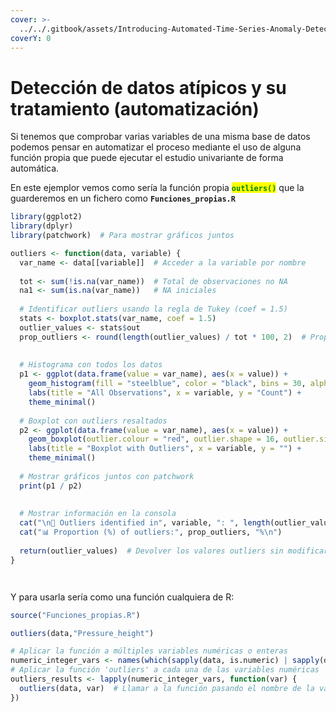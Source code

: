 ```yaml
---
cover: >-
  ../../.gitbook/assets/Introducing-Automated-Time-Series-Anomaly-Detection_blog_Image_v.1.0.webp
coverY: 0
---
```


# Detección de datos atípicos y su tratamiento (automatización)

Si tenemos que comprobar varias variables de una misma base de datos podemos pensar en automatizar el proceso mediante el uso de alguna función propia que puede ejecutar el estudio univariante de forma automática.&#x20;

En este ejemplor vemos como sería la función propia <mark style="color:green;">**`outliers()`**</mark> que la guarderemos en un fichero como **`Funciones_propias.R`**

```r
library(ggplot2)
library(dplyr)
library(patchwork)  # Para mostrar gráficos juntos

outliers <- function(data, variable) {
  var_name <- data[[variable]]  # Acceder a la variable por nombre
  
  tot <- sum(!is.na(var_name))  # Total de observaciones no NA
  na1 <- sum(is.na(var_name))   # NA iniciales
  
  # Identificar outliers usando la regla de Tukey (coef = 1.5)
  stats <- boxplot.stats(var_name, coef = 1.5)
  outlier_values <- stats$out  
  prop_outliers <- round(length(outlier_values) / tot * 100, 2)  # Proporción de outliers
  
  
  # Histograma con todos los datos
  p1 <- ggplot(data.frame(value = var_name), aes(x = value)) +
    geom_histogram(fill = "steelblue", color = "black", bins = 30, alpha = 0.7) +
    labs(title = "All Observations", x = variable, y = "Count") +
    theme_minimal()
  
  # Boxplot con outliers resaltados
  p2 <- ggplot(data.frame(value = var_name), aes(x = value)) +
    geom_boxplot(outlier.colour = "red", outlier.shape = 16, outlier.size = 3) +
    labs(title = "Boxplot with Outliers", x = variable, y = "") +
    theme_minimal()
  
  # Mostrar gráficos juntos con patchwork
  print(p1 / p2)
  
  
  # Mostrar información en la consola
  cat("\n📌 Outliers identified in", variable, ": ", length(outlier_values), "outliers\n")
  cat("📊 Proportion (%) of outliers:", prop_outliers, "%\n")
  
  return(outlier_values)  # Devolver los valores outliers sin modificar los datos
}



```

Y para usarla sería como una función cualquiera de R:

```r
source("Funciones_propias.R")

outliers(data,"Pressure_height")

# Aplicar la función a múltiples variables numéricas o enteras
numeric_integer_vars <- names(which(sapply(data, is.numeric) | sapply(data, is.integer)))
# Aplicar la función 'outliers' a cada una de las variables numéricas
outliers_results <- lapply(numeric_integer_vars, function(var) {
  outliers(data, var)  # Llamar a la función pasando el nombre de la variable
})

```



